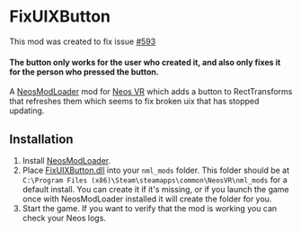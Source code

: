 # FixUIXButton

This mod was created to fix issue [#593](https://github.com/Neos-Metaverse/NeosPublic/issues/593)

#### The button only works for the user who created it, and also only fixes it for the person who pressed the button.

A [NeosModLoader](https://github.com/zkxs/NeosModLoader) mod for [Neos VR](https://neos.com/) which adds a button to RectTransforms that refreshes them which seems to fix broken uix that has stopped updating.

## Installation
1. Install [NeosModLoader](https://github.com/zkxs/NeosModLoader).
1. Place [FixUIXButton.dll](https://github.com/art0007i/FixUIXButton/releases/latest/download/FixUIXButton.dll) into your `nml_mods` folder. This folder should be at `C:\Program Files (x86)\Steam\steamapps\common\NeosVR\nml_mods` for a default install. You can create it if it's missing, or if you launch the game once with NeosModLoader installed it will create the folder for you.
1. Start the game. If you want to verify that the mod is working you can check your Neos logs.
